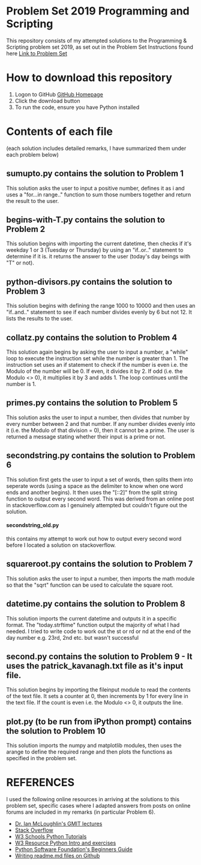 # Problem Set 2019        Programming and Scripting
This repository consists of my attempted solutions to the Programming & Scripting problem set 2019, as set out in the Problem Set Instructions found here [Link to Problem Set](https://github.com/ianmcloughlin/problems-pands-2019/raw/master/problems.pdf)

# How to download this repository
1. Logon to GitHub [GitHub Homepage](https://github.com/gabrielmulligan/problemset2019)
2. Click the download button
3. To run the code, ensure you have Python installed

# Contents of each file

(each solution includes detailed remarks, I have summarized them under each problem below)

## sumupto.py contains the solution to Problem 1
This solution asks the user to input a positive number, defines it as i and uses a "for...in range.." function to sum those numbers together and return the result to the user.

## begins-with-T.py contains the solution to Problem 2
This solution begins with importing the current datetime, then checks if it's weekday 1 or 3 (Tuesday or Thursday) by using an "if..or.." statement to determine if it is. it returns the answer to the user (today's day beings with "T" or not).

## python-divisors.py contains the solution to Problem 3
This solution begins with defining the range 1000 to 10000 and then uses an "if..and.." statement to see if each number divides evenly by 6 but not 12. It lists the results to the user.

## collatz.py contains the solution to Problem 4
This solution again begins by asking the user to input a number, a "while" loop to execute the instruction set while the number is greater than 1. The instruction set uses an if statement to check if the number is even i.e. the Modulo of the number will be 0. If even, it divides it by 2. If odd (i.e. the Modulo <> 0), it multiplies it by 3 and adds 1. The loop continues until the number is 1.

## primes.py contains the solution to Problem 5
This solution asks the user to input a number, then divides that number by every number between 2 and that number. If any number divides evenly into it (i.e. the Modulo of that division = 0), then it cannot be a prime. The user is returned a message stating whether their input is a prime or not.

## secondstring.py contains the solution to Problem 6
This solution first gets the user to input a set of words, then splits them into seperate words (using a space as the delimiter to know when one word ends and another begins). It then uses the "[::2]" from the split string function to output every second word. This was derived from an online post in stackoverflow.com as I genuinely attempted but couldn't figure out the solution.

#### secondstring_old.py 
this contains my attempt to work out how to output every second word before I located a solution on stackoverflow.

## squareroot.py contains the solution to Problem 7
This solution asks the user to input a number, then imports the math module so that the "sqrt" function can be used to calculate the square root.

## datetime.py contains the solution to Problem 8
This solution imports the current datetime and outputs it in a specific format. The "today.strftime" function output the majority of what I had needed. I tried to write code to work out the st or rd or nd at the end of the day number e.g. 23rd, 2nd etc. but wasn't successful

## second.py contains the solution to Problem 9 - It uses the patrick_kavanagh.txt file as it's input file.
This solution begins by importing the fileinput module to read the contents of the text file. It sets a counter at 0, then increments by 1 for every line in the text file. If the count is even i.e. the Modulo <> 0, it outputs the line.

## plot.py (to be run from iPython prompt) contains the solution to Problem 10
This solution imports the numpy and matplotlib modules, then uses the arange to define the required range and then plots the functions as specified in the problem set.

# REFERENCES
I used the following online resources in arriving at the solutions to this problem set, specific cases where I adapted answers from posts on online forums are included in my remarks (in particular Problem 6).

* [Dr. Ian McLoughlin's GMIT lectures](https://web.microsoftstream.com/video/6db924ef-af13-47da-a620-0e5b59e1c0ff)
* [Stack Overflow](https://stackoverflow.com/)
* [W3 Schools Python Tutorials](https://www.w3schools.com/python/)
* [W3 Resource Python Intro and exercises](https://www.w3resource.com/python-exercises/)
* [Python Software Foundation's Beginners Guide](https://wiki.python.org/moin/BeginnersGuide/Examples)
* [Writing readme.md files on Github](https://help.github.com/en/articles/basic-writing-and-formatting-syntax)

